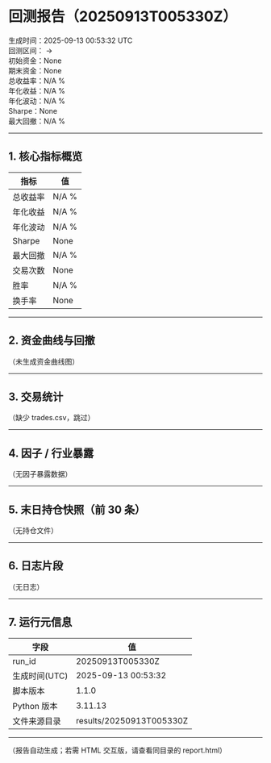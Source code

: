 # 回测报告（20250913T005330Z）

生成时间：2025-09-13 00:53:32 UTC  
回测区间： →   
初始资金：None  
期末资金：None  
总收益率：N/A %  
年化收益：N/A %  
年化波动：N/A %  
Sharpe：None  
最大回撤：N/A %  

---

## 1. 核心指标概览

| 指标 | 值 |
|------|----|
| 总收益率 | N/A % |
| 年化收益 | N/A % |
| 年化波动 | N/A % |
| Sharpe | None |
| 最大回撤 | N/A % |
| 交易次数 | None |
| 胜率 | N/A % |
| 换手率 | None |

---

## 2. 资金曲线与回撤


（未生成资金曲线图）




---

## 3. 交易统计


（缺少 trades.csv，跳过）


---

## 4. 因子 / 行业暴露


（无因子暴露数据）


---

## 5. 末日持仓快照（前 30 条）


（无持仓文件）


---

## 6. 日志片段


（无日志）


---

## 7. 运行元信息

| 字段 | 值 |
|------|----|
| run_id | 20250913T005330Z |
| 生成时间(UTC) | 2025-09-13 00:53:32 |
| 脚本版本 | 1.1.0 |
| Python 版本 | 3.11.13 |
| 文件来源目录 | results/20250913T005330Z |

---

（报告自动生成；若需 HTML 交互版，请查看同目录的 report.html）